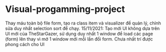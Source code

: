 # Visual-progamming-project

Thay máu toàn bộ file form, tạo ra class item và visualizer để quản lý, chỉnh sửa duy nhất selection sort để chạy.
15/11/2021: Tạo mới UI không dựa trên UI mới của TheStarGazer, sử dụng duy nhất 1 window để load các page (form) lên thay vì mở 1 window mới mỗi lần đổi form.
            Chưa nhất trí được phong cách cho UI
